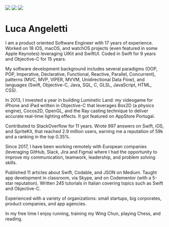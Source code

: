 [![](https://img.shields.io/badge/LinkedIn--blue?style=flat&logo=linkedin&labelColor=blue)](https://www.linkedin.com/in/lucaangeletti)
[![](https://img.shields.io/badge/Medium-11_Articles-white?style=flat&logo=medium)](https://lucaangeletti.medium.com)
[![](https://img.shields.io/badge/StackOverflow-59K-orange?style=flat&logo=stackoverflow)](https://stackoverflow.com/users/1761687/luca-angeletti)

# Luca Angeletti
I am a product oriented Software Engineer with 17 years of experience. Worked on 18 iOS, macOS, and watchOS projects (even featured in some Apple Keynotes) leveraging UIKit and SwiftUI.
Coded in Swift for 9 years and Objective-C for 15 years.

My software development background includes several paradigms (OOP, POP, Imperative, Declarative, Functional, Reactive, Parallel, Concurrent), patterns (MVC, MVP, VIPER, MVVM, Unidirectional Data Flow), and languages (Swift, Objective-C, Java, SQL, C, GLSL, JavaScript, HTML, CSS).

In 2013, I invested a year in building Luminetic Land: my videogame for iPhone and iPad written in Objective-C that leverages Box2D (a physics engine), Cocos2D, OpenGL, and the Ray casting technique to deliver accurate real-time lighting effects. It got featured on AppStore Portugal.

Contributed to StackOverflow for 11 years. Wrote 997 answers on Swift, iOS, and SpriteKit, that reached 2.9 million users, earning me a reputation of 59k and a ranking in the top 0.35%.

Since 2017, I have been working remotely with European companies (leveraging GitHub, Slack, Jira and Figma) where I had the opportunity to improve my communication, teamwork, leadership, and problem solving skills.

Published 11 articles about Swift, Codable, and JSON on Medium.
Taught app development in classroom, via Skype, and on Codementor (with a 5-star reputation).
Written 245 tutorials in Italian covering topics such as Swift and Objective-C.

Experienced with a variety of organizations: small startups, big corporates, product companies, and app agencies.

In my free time I enjoy running, training my Wing Chun, playing Chess, and reading.
